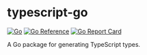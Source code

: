 # typescript-go

<!-- aaronellington/stencil -->
[![Go](https://github.com/aaronellington/typescript-go/actions/workflows/go.yml/badge.svg)](https://github.com/aaronellington/typescript-go/actions/workflows/go.yml) [![Go Reference](https://pkg.go.dev/badge/github.com/aaronellington/typescript-go.svg)](https://pkg.go.dev/github.com/aaronellington/typescript-go) [![Go Report Card](https://goreportcard.com/badge/github.com/aaronellington/typescript-go)](https://goreportcard.com/report/github.com/aaronellington/typescript-go)
<!-- aaronellington/stencil -->

A Go package for generating TypeScript types.
